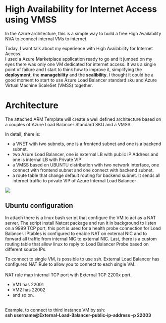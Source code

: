 # High Availability for Internet Access using VMSS
In the Azure architecture, this is a simple way to build a free High Availability NVA to connect internal VMs to internet.</br>

Today, I want talk about my experience with High Availability for Internet Access.</br>
I used a Azure Marketplace application ready to go and it jumped on my eyes there was only one VM dedicated for internet access.
It was a single point of failure and I start to think how to improve it, simplifying the <b>deployment</b>, the <b>managebility</b> and the <b>scalibility</b>.
I thought it could be a good moment to start to use Azure Load Balancer standard sku and Azure Virtual Machine ScaleSet (VMSS) together.

<H1>Architecture</H1>
The attached ARM Template will create a well defined architecture based on a couples of Azure Load Balancer Standard SKU and a VMSS.

In detail, there is:
<UL>
  <li>a VNET with two subnets, one is a frontend subnet and one is a backend subnet.</li>
  <li>two Azure Load Balancer, one is external LB with public IP Address and one is internal LB with Private VIP</li>
  <li>a VMSS based on UBUNTU distribution with two network interface, one connect with frontend subnet and one connect with backend subnet.</li>
  <li>a route table that change default routing for backend subnet. It sends all internet traffic to private VIP of Azure Internal Load Balancer</li>
</UL>
<img src=https://github.com/ripom/HA-NAT-VM/raw/master/Architecture-HA-NAT-VMSS.jpg>

<H2>Ubuntu configuration</H2>
In attach there is a linux bash script that configure the VM to act as a NAT server.
The script install Netcat package and run it in background to listen on a 9999 TCP port, this port is used for a health probe connection for Load Balancer.
IPtables is configured to enable NAT on external NIC and to forward all traffic from internal NIC to external NIC.
Last, there is a custom routing table that allow linux to reply to Load Balancer Probe based on different source IPs.
<br/>

To connect to single VM, is possible to use ssh. External Load Balancer has configured NAT Rule to allow you to connect to each single VM.<br/>
<br/>
NAT rule map internal TCP port with External TCP 2200x port.
<UL>
  <li>VM1 has 22001</li>
  <li>VM2 has 22002</li>
  <li>and so on.</li>
</ul>
<br/>
Example, to connect to third instance VM by ssh:<br/>
<b>ssh username@External-Load-Balancer-public-ip-address -p 22003</b>
